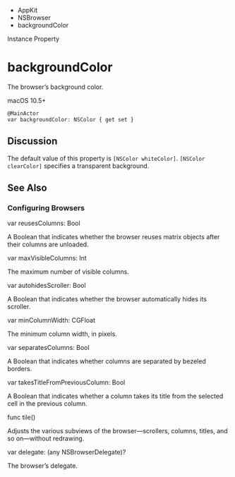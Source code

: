 

- AppKit
- NSBrowser
-  backgroundColor 

Instance Property

# backgroundColor

The browser’s background color.

macOS 10.5+

``` source
@MainActor
var backgroundColor: NSColor { get set }
```

## Discussion

The default value of this property is `[NSColor whiteColor]`. `[NSColor clearColor]` specifies a transparent background.

## See Also

### Configuring Browsers

var reusesColumns: Bool

A Boolean that indicates whether the browser reuses matrix objects after their columns are unloaded.

var maxVisibleColumns: Int

The maximum number of visible columns.

var autohidesScroller: Bool

A Boolean that indicates whether the browser automatically hides its scroller.

var minColumnWidth: CGFloat

The minimum column width, in pixels.

var separatesColumns: Bool

A Boolean that indicates whether columns are separated by bezeled borders.

var takesTitleFromPreviousColumn: Bool

A Boolean that indicates whether a column takes its title from the selected cell in the previous column.

func tile()

Adjusts the various subviews of the browser—scrollers, columns, titles, and so on—without redrawing.

var delegate: (any NSBrowserDelegate)?

The browser’s delegate.

